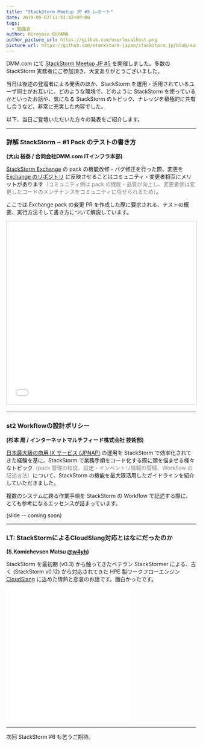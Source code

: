 ```yaml
---
title: "StackStorm Meetup JP #5 レポート"
date: 2019-05-07T11:51:42+09:00
tags:
  - 勉強会
author: Hiroyasu OHYAMA
author_picture_url: https://github.com/userlocalhost.png
picture_url: https://github.com/stackstorm-japan/stackstorm.jp/blob/master/static/img/20190424_thumbnail.png?raw=true
---
```


DMM.com にて [StackStorm Meetup JP #5](https://stackstorm-jp.connpass.com/event/125804/) を開催しました。多数の StackStorm 実務者にご参加頂き、大変ありがとうございました。

当日は後述の登壇者による発表のほか、StackStorm を運用・活用されているユーザ同士がお互いに、どのような環境で、どのように StackStorm を使っているかといったお話や、気になる StackStorm のトピック、ナレッジを積極的に共有し合うなど、非常に充実した内容でした。

以下、当日ご登壇いただいた方々の発表をご紹介します。

---

### 詳解 StackStorm ~ #1 Pack のテストの書き方
**(大山 裕泰 / 合同会社DMM.com ITインフラ本部)**

[StackStorm Exchange](https://exchange.stackstorm.org/) の pack の機能改修・バグ修正を行った際、変更を [Exchange のリポジトリ](https://github.com/StackStorm-Exchange) に反映させることはコミュニティ・変更者相互にメリットがあります<span style='color: grey;'>（コミュニティ側は pack の機能・品質が向上し、変更者側は変更したコードのメンテナンスをコミュニティに任せられるため）</span>。

ここでは Exchange pack の変更 PR を作成した際に要求される、テストの概要、実行方法そして書き方について解説しています。

<iframe src="//www.slideshare.net/slideshow/embed_code/key/GutafwgHuQesuR" width="595" height="485" frameborder="0" marginwidth="0" marginheight="0" scrolling="no" style="border:1px solid #CCC; border-width:1px; margin-bottom:5px; max-width: 100%;" allowfullscreen> </iframe> <div style="margin-bottom:5px"></div>

---

### st2 Workflowの設計ポリシー
**(杉本 周 / インターネットマルチフィード株式会社 技術部)**

[日本最大級の商用 IX サービス (JPNAP)](http://www.mfeed.co.jp/service/jpnap.html) の運用を StackStorm で効率化されてきた経験を基に、StackStorm で業務手順をコード化する際に頭を悩ませる様々なトピック<span style='color: grey;'>（pack 管理の粒度、設定・インベントリ情報の管理、Workflow の記述方法）</span>について、StackStorm の機能を最大限活用したガイドラインを紹介していただきました。

複数のシステムに跨る作業手順を StackStorm の Workflow で記述する際に、とても参考になるエッセンスが詰まっています。

(slide -- coming soon)

---

### LT: StackStormによるCloudSlang対応とはなにだったのか

**(S.Komichevsen Matsu [@w4yh](https://twitter.com/w4yh))**

StackStorm を最初期 (v0.3) から触ってきたベテラン StackStormer による、古く (StackStorm v0.12) から対応されてきた HPE 製ワークフローエンジン [CloudSlang](https://cloudslang.io/) に込めた情熱と悲哀のお話です。面白かったです。

<div style="left: 0; width: 65%; height: 0; position: relative; padding-bottom: 70.5617%;"><iframe src="//speakerdeck.com/player/8dbc8c8429924be2b49ba60b32270a60" style="border: 0; top: 0; left: 0; width: 100%; height: 100%; position: absolute;" allowfullscreen scrolling="no" allow="autoplay; encrypted-media"></iframe></div>

---

次回 StackStorm #6 も乞うご期待。
